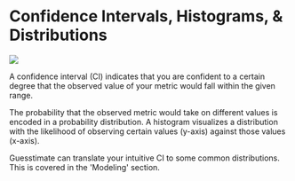 # Confidence Intervals, Histograms, & Distributions

![](https://hackpad-attachments.imgix.net/guesstimate.hackpad.com_lkKBRh4g4Oy_p.453881_1450397256002_undefined?fit=max&w=882)

A confidence interval (CI) indicates that you are confident to a certain degree that the observed value of your metric would fall within the given range.

The probability that the observed metric would take on different values is encoded in a probability distribution. A histogram visualizes a distribution with the likelihood of observing certain values (y-axis) against those values (x-axis).

Guesstimate can translate your intuitive CI to some common distributions. This is covered in the 'Modeling' section.
